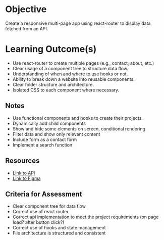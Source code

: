 # **Objective**

Create a responsive multi-page app using react-router to display data fetched from an API.

# **Learning Outcome(s)**

- Use react-router to create multiple pages (e.g., contact, about, etc.)
- Clear usage of a component tree to structure data flow.
- Understanding of when and where to use hooks or not.
- Ability to break down a website into reusable components.
- Clear folder structure and architecture.
- Isolated CSS to each component where necessary.

## **Notes**

- Use functional components and hooks to create their projects.
- Dynamically add child components 
- Show and hide some elements on screen, conditional rendering
- Filter data and show only relevant content
- Include form as a contact form
- Implement a search function

## Resources
- [Link to API](https://unilife-server.herokuapp.com)
- [Link to Figma](https://www.figma.com/file/5jw7GzTSMxZ5A9H9FjDYRR/UniLife?node-id=0%3A1) 

## Criteria for Assessment

- Clear component tree for data flow
- Correct use of react router
- Correct api implementation to meet the project requirements (on page load? after button click?)
- Correct use of hooks and state management
- File architecture is structured and consistent